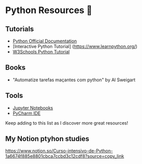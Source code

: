 # Python Resources 📘

## Tutorials
- [Python Official Documentation](https://docs.python.org/3/)
- [Interactive Python Tutorial] (https://www.learnpython.org/)
- [W3Schools Python Tutorial](https://www.w3schools.com/python/)

## Books
- "Automatize tarefas maçantes com python" by Al Sweigart

## Tools
- [Jupyter Notebooks](https://jupyter.org/)
- [PyCharm IDE](https://www.jetbrains.com/pycharm/)

Keep adding to this list as I discover more great resources!

## My Notion ptyhon studies
https://www.notion.so/Curso-intensivo-de-Python-1a6674f885e8801cbca7ccbd3c12cdf8?source=copy_link
